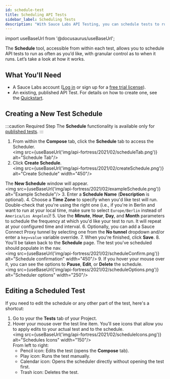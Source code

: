 ```yaml
---
id: schedule-test
title: Scheduling API Tests
sidebar_label: Scheduling Tests
description: "With Sauce Labs API Testing, you can schedule tests to run as often as you’d like, with granular control as to when they run."
---
```


import useBaseUrl from '@docusaurus/useBaseUrl';

The **Schedule** tool, accessible from within each test, allows you to schedule API tests to run as often as you’d like, with granular control as to when it runs. Let’s take a look at how it works.

## What You'll Need

* A Sauce Labs account ([Log in](https://accounts.saucelabs.com/am/XUI/#login/) or sign up for a [free trial license](https://saucelabs.com/sign-up)).
* An existing, published API Test. For details on how to create one, see the [Quickstart](/api-testing/quickstart/).


## Creating a New Test Schedule

:::caution Required Step
The **Schedule** functionality is available only for [published tests](/api-testing/quickstart/#publish-your-test).
:::

1. From within the **Compose** tab, click the **Schedule** tab to access the Scheduler.<br/><img src={useBaseUrl('img/api-fortress/2021/02/scheduleTab.png')} alt="Schedule Tab"/>
2. Click **Create Schedule**.<br/><img src={useBaseUrl('img/api-fortress/2021/02/createSchedule.png')} alt="Create Schedule" width="450"/>

  The **New Schedule** window will appear.<br/><img src={useBaseUrl('img/api-fortress/2021/02/exampleSchedule.png')} alt="Example Schedule"/>
3. Enter a **Schedule Name** (**Description** is optional).
4. Choose a **Time Zone** to specify when you'd like test will run. Double-check that you're using the right one (i.e., if you're in Berlin and want to run at your local time, make sure to select `Europe/Berlin` instead of `America/Los Angeles`)!
5. Use the **Minute**, **Hour**, **Day**, and **Month** parameters to schedule the frequency at which you'd like your test to run. It will repeat at your configured time and interval.
6. Optionally, you can add a Sauce Connect Proxy tunnel by selecting one from the **No tunnel** dropdown and/or enter a `key=value` variable override.
7. When you're finished, click **Save**.
8. You'll be taken back to the **Schedule** page. The test you've scheduled should populate in the nav.<br/><img src={useBaseUrl('img/api-fortress/2021/02/scheduleConfirm.png')} alt="Schedule confirmation" width="450"/>
9. If you hover your mouse over it, you can see the options to **Pause**, **Edit**, or **Delete** the schedule.<br/><img src={useBaseUrl('img/api-fortress/2021/02/scheduleOptions.png')} alt="Scheduler options" width="250"/>


## Editing a Scheduled Test

If you need to edit the schedule or any other part of the test, here's a shortcut:
1. Go to your the **Tests** tab of your Project.
1. Hover your mouse over the test line item. You'll see icons that allow you to apply edits to your actual test and to the schedule.<br/><img src={useBaseUrl('img/api-fortress/2021/02/scheduleIcons.png')} alt="Schedules Icons" width="150"/><br/>
   From left to right:
    * Pencil icon: Edits the test (opens the **Compose** tab).
    * Play icon: Runs the test manually.
    * Calendar icon: Opens the scheduler directly without opening the test first.
    * Trash icon: Deletes the test.
